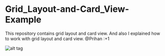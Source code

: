 # Grid_Layout-and-Card_View-Example
This repository contains grid layout and card view. And also I explained how to work with grid layout and card view. 
@Prihan  :+1


![alt tag](https://user-images.githubusercontent.com/29063580/43071588-ef9d4740-8e90-11e8-8841-80d21f6da127.png "Screen Shot of the an android ui")
